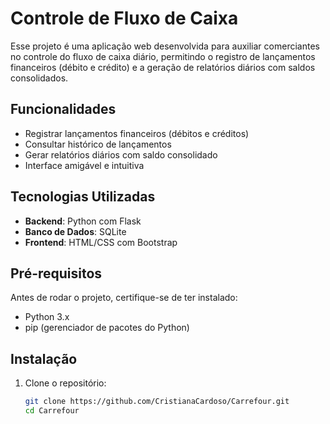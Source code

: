# Controle de Fluxo de Caixa

Esse projeto é uma aplicação web desenvolvida para auxiliar comerciantes no controle do fluxo de caixa diário, permitindo o registro de lançamentos financeiros (débito e crédito) e a geração de relatórios diários com saldos consolidados.

## Funcionalidades

- Registrar lançamentos financeiros (débitos e créditos)
- Consultar histórico de lançamentos
- Gerar relatórios diários com saldo consolidado
- Interface amigável e intuitiva

## Tecnologias Utilizadas

- **Backend**: Python com Flask
- **Banco de Dados**: SQLite
- **Frontend**: HTML/CSS com Bootstrap

## Pré-requisitos

Antes de rodar o projeto, certifique-se de ter instalado:

- Python 3.x
- pip (gerenciador de pacotes do Python)

## Instalação

1. Clone o repositório:
   ```bash
   git clone https://github.com/CristianaCardoso/Carrefour.git
   cd Carrefour
